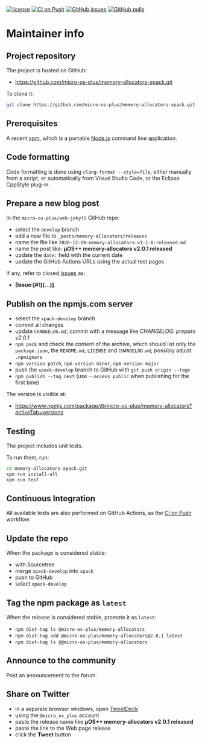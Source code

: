 [![license](https://img.shields.io/github/license/micro-os-plus/memory-allocators-xpack)](https://github.com/micro-os-plus/memory-allocators-xpack/blob/xpack/LICENSE)
[![CI on Push](https://github.com/micro-os-plus/memory-allocators-xpack/workflows/CI%20on%20Push/badge.svg)](https://github.com/micro-os-plus/memory-allocators-xpack/actions?query=workflow%3A%22CI+on+Push%22)
[![GitHub issues](https://img.shields.io/github/issues/micro-os-plus/memory-allocators-xpack.svg)](https://github.com/micro-os-plus/memory-allocators-xpack/issues)
[![GitHub pulls](https://img.shields.io/github/issues-pr/micro-os-plus/memory-allocators-xpack.svg)](https://github.com/micro-os-plus/memory-allocators-xpack/pulls)

# Maintainer info

## Project repository

The project is hosted on GitHub:

- https://github.com/micro-os-plus/memory-allocators-xpack.git

To clone it:

```sh
git clone https://github.com/micro-os-plus/memory-allocators-xpack.git memory-allocators-xpack.git
```

## Prerequisites

A recent [xpm](https://xpack.github.io/xpm/), which is a portable
[Node.js](https://nodejs.org/) command line application.

## Code formatting

Code formatting is done using `clang-format --style=file`, either manually
from a script, or automatically from Visual Studio Code, or the Eclipse
CppStyle plug-in.

## Prepare a new blog post

In the `micro-os-plus/web-jekyll` GitHub repo:

- select the `develop` branch
- add a new file to `_posts/memory-allocators/releases`
- name the file like `2020-12-19-memory-allocators-v1-1-0-released.md`
- name the post like: **µOS++ memory-allocators v2.0.1 released**
- update the `date:` field with the current date
- update the GitHub Actions URLs using the actual test pages

If any, refer to closed
[issues](https://github.com/micro-os-plus/memory-allocators/issues)
as:

- **[Issue:\[#1\]\(...\)]**.

## Publish on the npmjs.com server

- select the `xpack-develop` branch
- commit all changes
- update `CHANGELOG.md`; commit with a message like _CHANGELOG: prepare v2.0.1_
- `npm pack` and check the content of the archive, which should list
  only the `package.json`, the `README.md`, `LICENSE` and `CHANGELOG.md`;
  possibly adjust `.npmignore`
- `npm version patch`, `npm version minor`, `npm version major`
- push the `xpack-develop` branch to GitHub with `git push origin --tags`
- `npm publish --tag next` (use `--access public` when publishing for
  the first time)

The version is visible at:

- https://www.npmjs.com/package/@micro-os-plus/memory-allocators?activeTab=versions

## Testing

The project includes unit tests.

To run them, run:

```sh
cd memory-allocators-xpack.git
xpm run install-all
xpm run test
```

## Continuous Integration

All available tests are also performed on GitHub Actions, as the
[CI on Push](https://github.com/micro-os-plus/memory-allocators-xpack/actions?query=workflow%3A%22CI+on+Push%22)
workflow.

## Update the repo

When the package is considered stable:

- with Sourcetree
- merge `xpack-develop` into `xpack`
- push to GitHub
- select `xpack-develop`

## Tag the npm package as `latest`

When the release is considered stable, promote it as `latest`:

- `npm dist-tag ls @micro-os-plus/memory-allocators`
- `npm dist-tag add @micro-os-plus/memory-allocators@2.0.1 latest`
- `npm dist-tag ls @@micro-os-plus/memory-allocators`

## Announce to the community

Post an announcement to the forum.

## Share on Twitter

- in a separate browser windows, open [TweetDeck](https://tweetdeck.twitter.com/)
- using the `@micro_os_plus` account
- paste the release name like **µOS++ memory-allocators v2.0.1 released**
- paste the link to the Web page release
- click the **Tweet** button
